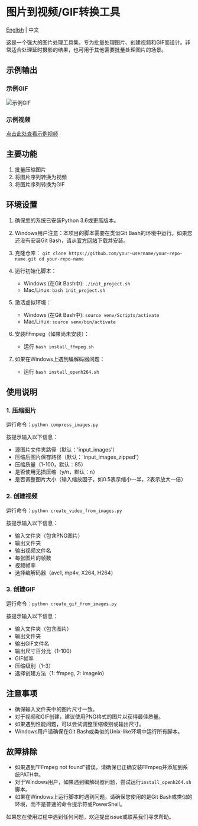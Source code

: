 # 图片到视频/GIF转换工具

[English](README.md) | 中文

这是一个强大的图片处理工具集，专为批量处理图片、创建视频和GIF而设计。非常适合处理延时摄影的结果，也可用于其他需要批量处理图片的场景。

## 示例输出

### 示例GIF
![示例GIF](output/output-ffmpeg.gif)

### 示例视频
[点击此处查看示例视频](output/output_video.mp4)

## 主要功能

1. 批量压缩图片
2. 将图片序列转换为视频
3. 将图片序列转换为GIF

## 环境设置

1. 确保您的系统已安装Python 3.6或更高版本。

2. Windows用户注意：本项目的脚本需要在类似Git Bash的环境中运行。如果您还没有安装Git Bash，请从[官方网站](https://git-scm.com/download/win)下载并安装。

3. 克隆仓库：   ```
   git clone https://github.com/your-username/your-repo-name.git
   cd your-repo-name   ```

4. 运行初始化脚本：
   - Windows (在Git Bash中): `./init_project.sh`
   - Mac/Linux: `bash init_project.sh`

5. 激活虚拟环境：
   - Windows (在Git Bash中): `source venv/Scripts/activate`
   - Mac/Linux: `source venv/bin/activate`

6. 安装FFmpeg（如果尚未安装）：
   - 运行 `bash install_ffmpeg.sh`

7. 如果在Windows上遇到编解码器问题：
   - 运行 `bash install_openh264.sh`

## 使用说明

### 1. 压缩图片

运行命令：`python compress_images.py`

按提示输入以下信息：
- 源图片文件夹路径（默认：'input_images'）
- 压缩后图片保存路径（默认：'input_images_zipped'）
- 压缩质量（1-100，默认：85）
- 是否使用无损压缩（y/n，默认：n）
- 是否调整图片大小（输入缩放因子，如0.5表示缩小一半，2表示放大一倍）

### 2. 创建视频

运行命令：`python create_video_from_images.py`

按提示输入以下信息：
- 输入文件夹（包含PNG图片）
- 输出文件夹
- 输出视频文件名
- 每张图片的帧数
- 视频帧率
- 选择编解码器（avc1, mp4v, X264, H264）

### 3. 创建GIF

运行命令：`python create_gif_from_images.py`

按提示输入以下信息：
- 输入文件夹（包含图片）
- 输出文件夹
- 输出GIF文件名
- 输出尺寸百分比（1-100）
- GIF帧率
- 压缩级别（1-3）
- 选择创建方法（1: ffmpeg, 2: imageio）

## 注意事项

- 确保输入文件夹中的图片尺寸一致。
- 对于视频和GIF创建，建议使用PNG格式的图片以获得最佳质量。
- 如果遇到性能问题，可以尝试调整压缩级别或输出尺寸。
- Windows用户请确保在Git Bash或类似的Unix-like环境中运行所有脚本。

## 故障排除

- 如果遇到"FFmpeg not found"错误，请确保已正确安装FFmpeg并添加到系统PATH中。
- 对于Windows用户，如果遇到编解码器问题，尝试运行`install_openh264.sh`脚本。
- 如果在Windows上运行脚本时遇到问题，请确保您使用的是Git Bash或类似的环境，而不是普通的命令提示符或PowerShell。

如果您在使用过程中遇到任何问题，欢迎提出issue或联系我们寻求帮助。
